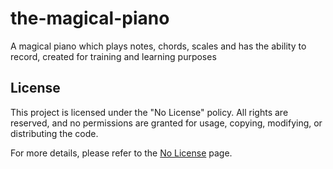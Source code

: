 # the-magical-piano

A magical piano which plays notes, chords, scales and has the ability to record, created for training and learning purposes

## License

This project is licensed under the "No License" policy. All rights are reserved, and no permissions are granted for usage, copying, modifying, or distributing the code.

For more details, please refer to the [No License](https://choosealicense.com/no-permission/) page.